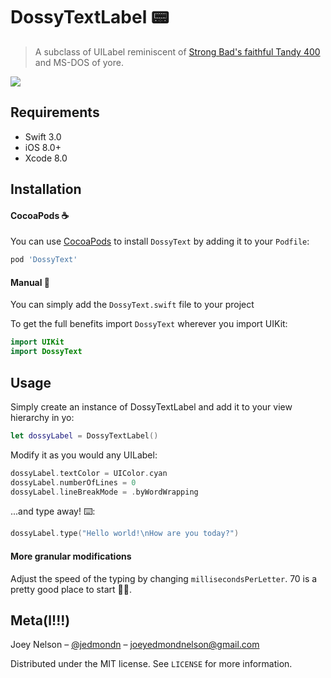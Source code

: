 # DossyTextLabel 📟
> A subclass of UILabel reminiscent of [Strong Bad's faithful Tandy 400](http://www.homestarrunner.com/sbemail10.html) and MS-DOS of yore.


![](https://media.giphy.com/media/b7HBTefES2Rpe/giphy.gif)



## Requirements

- Swift 3.0
- iOS 8.0+
- Xcode 8.0

## Installation

#### CocoaPods ☕️
You can use [CocoaPods](http://cocoapods.org/) to install `DossyText` by adding it to your `Podfile`:

```ruby
pod 'DossyText'
```

#### Manual 🔧
You can simply add the ```DossyText.swift``` file to your project


To get the full benefits import `DossyText` wherever you import UIKit:

``` swift
import UIKit
import DossyText
```

## Usage

Simply create an instance of DossyTextLabel and add it to your view hierarchy in yo:
```swift
let dossyLabel = DossyTextLabel()
```

Modify it as you would any UILabel:
```swift
dossyLabel.textColor = UIColor.cyan
dossyLabel.numberOfLines = 0
dossyLabel.lineBreakMode = .byWordWrapping
```


...and type away! ⌨️:
```swift
dossyLabel.type("Hello world!\nHow are you today?")
```

#### More granular modifications

Adjust the speed of the typing by changing ```millisecondsPerLetter```. 70 is a pretty good place to start 🏃🏼.

## Meta(l!!!)

Joey Nelson – [@jedmondn](https://twitter.com/jedmondn) – joeyedmondnelson@gmail.com

Distributed under the MIT license. See ``LICENSE`` for more information.
